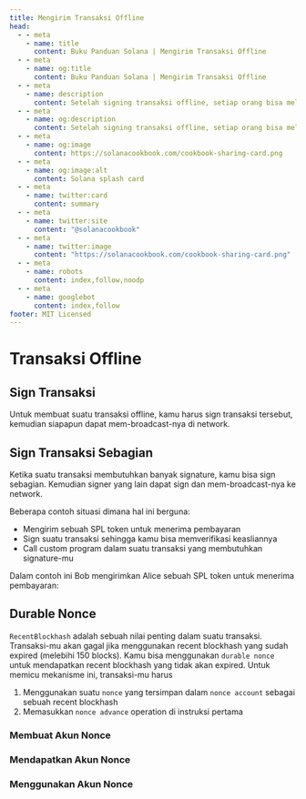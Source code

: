 ```yaml
---
title: Mengirim Transaksi Offline
head:
  - - meta
    - name: title
      content: Buku Panduan Solana | Mengirim Transaksi Offline
  - - meta
    - name: og:title
      content: Buku Panduan Solana | Mengirim Transaksi Offline
  - - meta
    - name: description
      content: Setelah signing transaksi offline, setiap orang bisa melakukan broadcast ke jaringan. Belajar tentang cara mengirim transaksi offline di Buku Panduan Solana.
  - - meta
    - name: og:description
      content: Setelah signing transaksi offline, setiap orang bisa melakukan broadcast ke jaringan. Belajar tentang cara mengirim transaksi offline di Buku Panduan Solana.
  - - meta
    - name: og:image
      content: https://solanacookbook.com/cookbook-sharing-card.png
  - - meta
    - name: og:image:alt
      content: Solana splash card
  - - meta
    - name: twitter:card
      content: summary
  - - meta
    - name: twitter:site
      content: "@solanacookbook"
  - - meta
    - name: twitter:image
      content: "https://solanacookbook.com/cookbook-sharing-card.png"
  - - meta
    - name: robots
      content: index,follow,noodp
  - - meta
    - name: googlebot
      content: index,follow
footer: MIT Licensed
---
```


# Transaksi Offline

## Sign Transaksi

Untuk membuat suatu transaksi offline, kamu harus sign transaksi tersebut, kemudian siapapun dapat mem-broadcast-nya di network. 

<SolanaCodeGroup>
  <SolanaCodeGroupItem title="TS" active>

  <template v-slot:default>

@[code](@/code/offline-transactions/sign-transaction/main.en.ts)

  </template>

  <template v-slot:preview>

@[code](@/code/offline-transactions/sign-transaction/main.preview.en.ts)

  </template>

  </SolanaCodeGroupItem>
</SolanaCodeGroup>

## Sign Transaksi Sebagian

Ketika suatu transaksi membutuhkan banyak signature, kamu bisa sign sebagian. Kemudian signer yang lain dapat sign dan mem-broadcast-nya ke network.

Beberapa contoh situasi dimana hal ini berguna:

- Mengirim sebuah SPL token untuk menerima pembayaran
- Sign suatu transaksi sehingga kamu bisa memverifikasi keasliannya
- Call custom program dalam suatu transaksi yang membutuhkan signature-mu

Dalam contoh ini Bob mengirimkan Alice sebuah SPL token untuk menerima pembayaran:

<SolanaCodeGroup>
  <SolanaCodeGroupItem title="TS" active>

  <template v-slot:default>

@[code](@/code/offline-transactions/partial-sign/main.en.ts)

  </template>

  <template v-slot:preview>

@[code](@/code/offline-transactions/partial-sign/main.preview.en.ts)

  </template>

  </SolanaCodeGroupItem>
</SolanaCodeGroup>

## Durable Nonce

`RecentBlockhash` adalah sebuah nilai penting dalam suatu transaksi. Transaksi-mu akan gagal jika menggunakan recent blockhash yang sudah expired (melebihi 150 blocks). Kamu bisa menggunakan `durable nonce` untuk mendapatkan recent blockhash yang tidak akan expired. Untuk memicu mekanisme ini, transaksi-mu harus

1. Menggunakan suatu  `nonce` yang tersimpan dalam  `nonce account` sebagai sebuah recent blockhash
2. Memasukkan `nonce advance` operation di instruksi pertama

### Membuat Akun Nonce

<SolanaCodeGroup>
  <SolanaCodeGroupItem title="TS" active>

  <template v-slot:default>

@[code](@/code/offline-transactions/durable-nonce/create-nonce-account/main.en.ts)

  </template>

  <template v-slot:preview>

@[code](@/code/offline-transactions/durable-nonce/create-nonce-account/main.preview.en.ts)

  </template>

  </SolanaCodeGroupItem>
</SolanaCodeGroup>

### Mendapatkan Akun Nonce

<SolanaCodeGroup>
  <SolanaCodeGroupItem title="TS" active>

  <template v-slot:default>

@[code](@/code/offline-transactions/durable-nonce/get-nonce-account/main.en.ts)

  </template>

  <template v-slot:preview>

@[code](@/code/offline-transactions/durable-nonce/get-nonce-account/main.preview.en.ts)

  </template>

  </SolanaCodeGroupItem>
</SolanaCodeGroup>

### Menggunakan Akun Nonce

<SolanaCodeGroup>
  <SolanaCodeGroupItem title="TS" active>

  <template v-slot:default>

@[code](@/code/offline-transactions/durable-nonce/use-nonce-account/main.en.ts)

  </template>

  <template v-slot:preview>

@[code](@/code/offline-transactions/durable-nonce/use-nonce-account/main.preview.en.ts)

  </template>

  </SolanaCodeGroupItem>
</SolanaCodeGroup>
